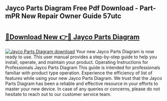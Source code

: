 ## Jayco Parts Diagram Free Pdf Download - Part-mPR New Repair Owner Guide 57utc

# <h2><a href="http://dfms3bg.blite.top/?on=Jayco+Parts+Diagram">🔗Download New 👉🔴 Jayco Parts Diagram</a></h2>

[![Jayco Parts Diagram download](https://i.imgur.com/lujVjoI.png)](http://dfms3bg.blite.top/?on=Jayco+Parts+Diagram)
Your new Jayco Parts Diagram is now ready to use. This user manual provides a step-by-step guide to help you install, operate, and maintain your product. Operating Instructions for Professionals Jayco Parts Diagram This guide is intended for professionals familiar with product type operation. Experience the efficiency of list of features while using your new Jayco Parts Diagram. We trust that the Jayco Parts Diagram has been a reliable and effective resource in your efforts to master your new device. In case of any queries or concerns, please do not hesitate to reach out to our customer service team.
